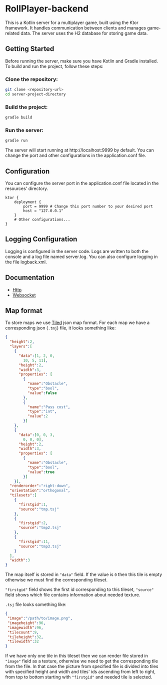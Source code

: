 # RollPlayer-backend
This is a Kotlin server for a multiplayer game, built using the Ktor framework. It handles communication between clients and manages game-related data. The server uses the H2 database for storing game data.

## Getting Started
Before running the server, make sure you have Kotlin and Gradle installed. To build and run the project, follow these steps:

### Clone the repository:
```bash
git clone <repository-url>
cd server-project-directory
```

### Build the project:
```bash
gradle build
```

### Run the server:
```bash
gradle run
```
The server will start running at http://localhost:9999 by default. You can change the port and other configurations in the application.conf file.

## Configuration

You can configure the server port in the application.conf file located in the resources' directory.

```properties
ktor {
    deployment {
        port = 9999 # Change this port number to your desired port
        host = "127.0.0.1"
    }
    # Other configurations...
}
```

## Logging Configuration
Logging is configured in the server code. Logs are written to both the console and a log file named server.log. You can also configure logging in the file logback.xml.

## Documentation
- [Http](HttpDoc.md)
- [Websocket](WebsocketDoc.md)

## Map format
To store maps we use [Tiled](https://doc.mapeditor.org/en/stable/reference/json-map-format/) json map format. For each map we have a corresponding json (`.tmj`) file, it looks something like:

```json
{
  "height":2,
  "layers":[
    {
      "data":[1, 2, 0,
        10, 5, 11],
      "height":2,
      "width":3,
      "properties": [
        {
          "name":"Obstacle",
          "type":"bool",
          "value":false
        },
        {
          "name":"Pass cost",
          "type":"int",
          "value":2
        }]
    },
    {
      "data":[0, 0, 3,
        0, 0, 0],
      "height":2,
      "width":3,
      "properties": [
        {
          "name":"Obstacle",
          "type":"bool",
          "value":true
        }]
    }],
  "renderorder":"right-down",
  "orientation":"orthogonal",
  "tilesets":[
    {
      "firstgid":1,
      "source":"tmp.tsj"
    },
    {
      "firstgid":2,
      "source":"tmp2.tsj"
    },
    {
      "firstgid":11,
      "source":"tmp3.tsj"
    }
  ],
  "width":3
}
```

The map itself is stored in `"data"` field. If the value is `0` then this tile is empty otherwise we must find the corresponding tileset.

`"firstgid"` field shows the first id corresponding to this tileset, `"source"` field shows which file contains information about needed texture.

`.tsj` file looks something like:

```json
{
 "image":"/path/to/image.png",
 "imageheight":96,
 "imagewidth":96,
 "tilecount":9,
 "tileheight":32,
 "tilewidth":32
}
```

If we have only one tile in this tileset then we can render file stored in `"image"` field as a texture, otherwise we need to get the corresponding tile from the file. In that case the picture from specified file is divided into tiles with specified height and width and tiles' ids ascending from left to right, from top to bottom starting with `"firstgid"` and needed tile is selected.
